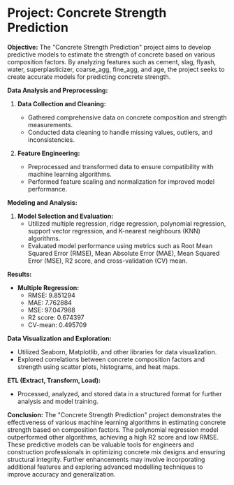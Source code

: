 # **Project: Concrete Strength Prediction**

**Objective:**
The "Concrete Strength Prediction" project aims to develop predictive models to estimate the strength of concrete based on various composition factors. By analyzing features such as cement, slag, flyash, water, superplasticizer, coarse_agg, fine_agg, and age, the project seeks to create accurate models for predicting concrete strength. 

**Data Analysis and Preprocessing:**
1. **Data Collection and Cleaning:**
   - Gathered comprehensive data on concrete composition and strength measurements.
   - Conducted data cleaning to handle missing values, outliers, and inconsistencies.

2. **Feature Engineering:**
   - Preprocessed and transformed data to ensure compatibility with machine learning algorithms.
   - Performed feature scaling and normalization for improved model performance.

**Modeling and Analysis:**
1. **Model Selection and Evaluation:**
   - Utilized multiple regression, ridge regression, polynomial regression, support vector regression, and K-nearest neighbours (KNN) algorithms.
   - Evaluated model performance using metrics such as Root Mean Squared Error (RMSE), Mean Absolute Error (MAE), Mean Squared Error (MSE), R2 score, and cross-validation (CV) mean.

**Results:**
- **Multiple Regression:**
  - RMSE: 9.851294
  - MAE: 7.762884
  - MSE: 97.047988
  - R2 score: 0.674397
  - CV-mean: 0.495709

**Data Visualization and Exploration:**
- Utilized Seaborn, Matplotlib, and other libraries for data visualization.
- Explored correlations between concrete composition factors and strength using scatter plots, histograms, and heat maps.

**ETL (Extract, Transform, Load):**
- Processed, analyzed, and stored data in a structured format for further analysis and model training.

**Conclusion:**
The "Concrete Strength Prediction" project demonstrates the effectiveness of various machine learning algorithms in estimating concrete strength based on composition factors. The polynomial regression model outperformed other algorithms, achieving a high R2 score and low RMSE. These predictive models can be valuable tools for engineers and construction professionals in optimizing concrete mix designs and ensuring structural integrity. Further enhancements may involve incorporating additional features and exploring advanced modelling techniques to improve accuracy and generalization.
